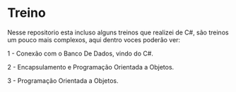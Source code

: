 # Treino

Nesse repositorio esta incluso alguns treinos que realizei de C#, são treinos um pouco mais complexos, aqui dentro voces poderão ver:

1 - Conexão com o Banco De Dados, vindo do C#.

2 - Encapsulamento e Programação Orientada a Objetos.

3 - Programação Orientada a Objetos.
